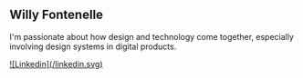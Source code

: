 ## Willy Fontenelle
I'm passionate about how design and technology come together, especially involving design systems in digital products.

<a target="_blank" href="https://www.linkedin.com/in/willyfontenelle/">
    ![Linkedin](/linkedin.svg)
</a>
